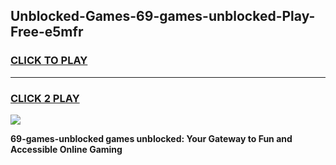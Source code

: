 
## Unblocked-Games-69-games-unblocked-Play-Free-e5mfr
<h3>
<a href="https://premium76.site?title=69-games-unblocked&ref=18A">CLICK TO PLAY</a></h3>
<hr>

<h3>
<a href="https://premium76.site?title=69-games-unblocked&ref=18A">CLICK 2 PLAY</a>
  
</h3>

<a href="https://premium76.site?title=69-games-unblocked&ref=18A"><img src="https://clearcache.store/games.png"></a>


**69-games-unblocked games unblocked: Your Gateway to Fun and Accessible Online Gaming**
